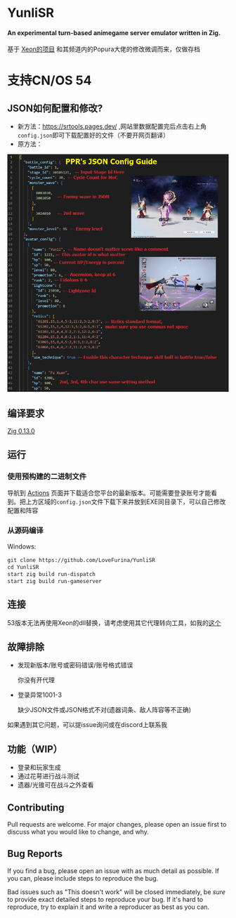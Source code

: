 # YunliSR
#### An experimental turn-based animegame server emulator written in Zig.

基于 [Xeon的项目](https://git.xeondev.com/reversedrooms/YunliSR) 和其频道内的Popura大佬的修改微调而来，仅做存档
# 支持CN/OS 54
## JSON如何配置和修改?
- 新方法：https://srtools.pages.dev/ ,网站里数据配置完后点击右上角`config.json`即可下载配置好的文件（不要开网页翻译）
- 原方法：

![image](https://github.com/LoveFurina/YunliSR/blob/master/json_guide.png)



<!-- ## 我想用52或更新版本进游戏，该怎么做？
`dispatch.zig`里有`lua_version` `lua_url` `asset_bundle_url` `ex_resource_url`这几个字段，修改链接为对应的版本即可。`ifix_version` 始终为零

比如，我想用CNBETA2.3.52进游戏，就把这部分改为
```zig
    proto.lua_version = .{ .Const = "7377618" };
    proto.ifix_version = .{ .Const = "0" };
    proto.lua_url = .{ .Const = "https://autopatchcn-ipv6.bhsr.com/lua/BetaLive/output_7377618_3570b40a1a83" };
    proto.asset_bundle_url = .{ .Const = "https://autopatchcn-ipv6.bhsr.com/asb/BetaLive/output_7377410_818d812c7989" };
    proto.ex_resource_url = .{ .Const = "https://autopatchcn-ipv6.bhsr.com/design_data/BetaLive/output_7377410_6413f9e74bf5" };
```
然后重新编译即可 -->

## 编译要求
[Zig 0.13.0](https://ziglang.org/download/)

## 运行

### 使用预构建的二进制文件
导航到 [Actions](https://github.com/LoveFurina/YunliSR/actions)
页面并下载适合您平台的最新版本。可能需要登录账号才能看到。把上方区域的`config.json`文件下载下来并放到EXE同目录下，可以自己修改配置和阵容
### 从源码编译

Windows:
```
git clone https://github.com/LoveFurina/YunliSR
cd YunliSR
start zig build run-dispatch
start zig build run-gameserver
```
<!-- 
Linux:
```
git clone https://github.com/LoveFurina/YunliSR
cd YunliSR
zig build run-dispatch & zig build run-gameserver
``` -->


## 连接

53版本无法再使用Xeon的dll替换，请考虑使用其它代理转向工具，如我的[这个](https://github.com/LoveFurina/SR-Proxy)

## 故障排除
- 发现新版本/账号或密码错误/账号格式错误

    你没有开代理
- 登录异常1001-3

    缺少JSON文件或JSON格式不对(遗器词条、敌人阵容等不正确)

如果遇到其它问题，可以提issue询问或在discord上联系我
## 功能（WIP）
- 登录和玩家生成
- 通过花萼进行战斗测试
- 遗器/光锥可在战斗之外查看

## Contributing

Pull requests are welcome. For major changes, please open an issue first to discuss
what you would like to change, and why.

## Bug Reports

If you find a bug, please open an issue with as much detail as possible. If you
can, please include steps to reproduce the bug.

Bad issues such as "This doesn't work" will be closed immediately, be _sure_ to
provide exact detailed steps to reproduce your bug. If it's hard to reproduce, try
to explain it and write a reproducer as best as you can.